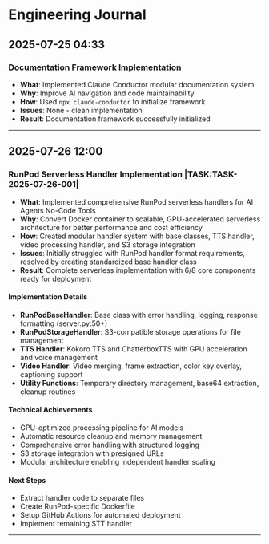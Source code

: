 # Engineering Journal

## 2025-07-25 04:33

### Documentation Framework Implementation
- **What**: Implemented Claude Conductor modular documentation system
- **Why**: Improve AI navigation and code maintainability
- **How**: Used `npx claude-conductor` to initialize framework
- **Issues**: None - clean implementation
- **Result**: Documentation framework successfully initialized

---

## 2025-07-26 12:00

### RunPod Serverless Handler Implementation |TASK:TASK-2025-07-26-001|
- **What**: Implemented comprehensive RunPod serverless handlers for AI Agents No-Code Tools
- **Why**: Convert Docker container to scalable, GPU-accelerated serverless architecture for better performance and cost efficiency
- **How**: Created modular handler system with base classes, TTS handler, video processing handler, and S3 storage integration
- **Issues**: Initially struggled with RunPod handler format requirements, resolved by creating standardized base handler class
- **Result**: Complete serverless implementation with 6/8 core components ready for deployment

#### Implementation Details
- **RunPodBaseHandler**: Base class with error handling, logging, response formatting (server.py:50+)
- **RunPodStorageHandler**: S3-compatible storage operations for file management
- **TTS Handler**: Kokoro TTS and ChatterboxTTS with GPU acceleration and voice management
- **Video Handler**: Video merging, frame extraction, color key overlay, captioning support
- **Utility Functions**: Temporary directory management, base64 extraction, cleanup routines

#### Technical Achievements
- GPU-optimized processing pipeline for AI models
- Automatic resource cleanup and memory management
- Comprehensive error handling with structured logging
- S3 storage integration with presigned URLs
- Modular architecture enabling independent handler scaling

#### Next Steps
- Extract handler code to separate files
- Create RunPod-specific Dockerfile
- Setup GitHub Actions for automated deployment
- Implement remaining STT handler

---
